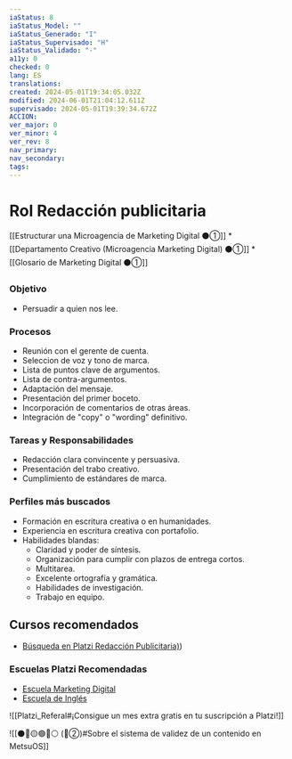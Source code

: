 ```yaml
---
iaStatus: 8
iaStatus_Model: ""
iaStatus_Generado: "I"
iaStatus_Supervisado: "H"
iaStatus_Validado: "-"
a11y: 0
checked: 0
lang: ES
translations: 
created: 2024-05-01T19:34:05.032Z
modified: 2024-06-01T21:04:12.611Z
supervisado: 2024-05-01T19:39:34.672Z
ACCION: 
ver_major: 0
ver_minor: 4
ver_rev: 8
nav_primary: 
nav_secondary: 
tags:
---
```

# Rol Redacción publicitaria

[[Estructurar una Microagencia de Marketing Digital  ⚫①]] 
	* [[Departamento Creativo (Microagencia Marketing Digital)  ⚫①]]
	* [[Glosario de Marketing Digital ⚫①]]

### Objetivo

* Persuadir a quien nos lee.

### Procesos

* Reunión con el gerente de cuenta.
* Seleccion de voz y tono de marca.
* Lista de puntos clave de argumentos.
* Lista de contra-argumentos.
* Adaptación del mensaje.
* Presentación del primer boceto.
* Incorporación de comentarios de otras áreas.
* Integración de "copy" o "wording" definitivo.

### Tareas y Responsabilidades

* Redacción clara convincente y persuasiva.
* Presentación del trabo creativo.
* Cumplimiento de estándares de marca.

### Perfiles más buscados

* Formación en escritura creativa o en humanidades.
* Experiencia en escritura creativa con portafolio.
* Habilidades blandas:
	* Claridad y poder de síntesis.
	* Organización para cumplir con plazos de entrega cortos.
	* Multitarea.
	* Excelente ortografía y gramática.
	* Habilidades de investigación.
	* Trabajo en equipo.
## Cursos recomendados

* [Búsqueda en Platzi Redacción Publicitaria)](https://platzi.com/buscar/?search=Redacción%20publicitaria))

 ### Escuelas Platzi Recomendadas

* [Escuela Marketing Digital](https://platzi.com/escuela/marketing/)
* [Escuela de Inglés](https://platzi.com/escuela/ingles/)

![[Platzi_Referal#¡Consigue un mes extra gratis en tu suscripción a Platzi!]]

![[⚫🔴🟡🟢🔵⚪ (🔴②)#Sobre el sistema de validez de un contenido en MetsuOS]]
